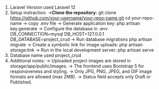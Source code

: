 1. Laravel Version used Laravel 12
2. Setup instraction:
   ->**Clone the repository:**
       git clone https://github.com/your-username/your-repo-name.git
       cd your-repo-name
   -> copy .env file
   -> Generate application key:
        php artisan key:generate
   -> Configure the database in .env
        DB_CONNECTION=mysql
        DB_HOST=127.0.0.1
        DB_DATABASE=project_crud
    -> Run database migrations
        php artisan migrate
    -> Create a symbolic link for image uploads:
        php artisan storage:link
    -> Run in the local development server:
        php artisan serve
4. Database name used project_crud
5. Additional notes:
   -> Uploaded project images are stored in storage/app/public/images.
   -> The frontend uses Bootstrap 5 for responsiveness and styling.
   -> Only JPG, PNG, JPEG, and GIF image formats are allowed (max 2MB).
   -> Status field accepts only Draft or Published.
